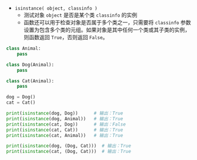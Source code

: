 - `isinstance( object, classinfo )`
	- 测试对象 `object` 是否是某个类 `classinfo` 的实例
	- 函数还可以用于检查对象是否属于多个类之一，只需要将 `classinfo` 参数设置为包含多个类的元组。如果对象是其中任何一个类或其子类的实例，则函数返回 `True`，否则返回 `False`。
```python
class Animal:
    pass

class Dog(Animal):
    pass

class Cat(Animal):
    pass

dog = Dog()
cat = Cat()

print(isinstance(dog, Dog))      # 输出：True
print(isinstance(dog, Animal))   # 输出：True
print(isinstance(cat, Dog))      # 输出：False
print(isinstance(cat, Cat))      # 输出：True
print(isinstance(cat, Animal))   # 输出：True

print(isinstance(dog, (Dog, Cat)))  # 输出：True
print(isinstance(cat, (Dog, Cat)))  # 输出：True
```